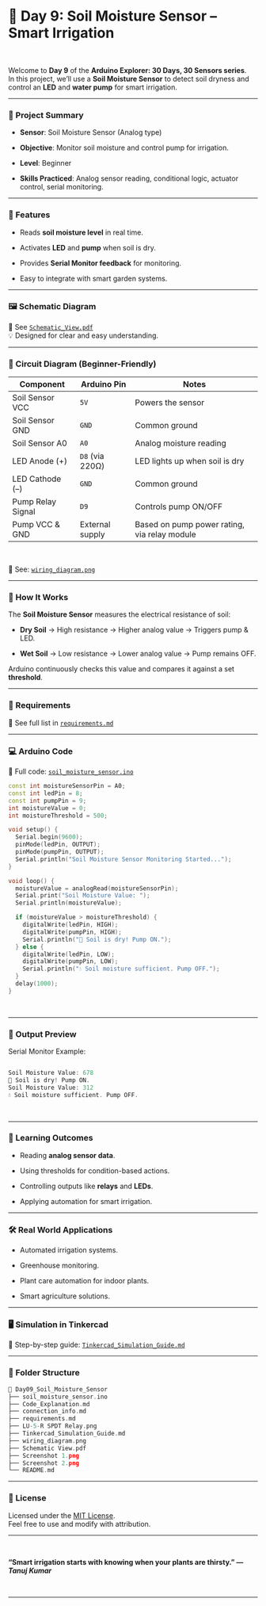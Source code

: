 # 📅 Day 9: Soil Moisture Sensor – Smart Irrigation

<br>  

Welcome to **Day 9** of the **Arduino Explorer: 30 Days, 30 Sensors series**.  
In this project, we’ll use a **Soil Moisture Sensor** to detect soil dryness and control an **LED** and **water pump** for smart irrigation.

---

### 📌 Project Summary

- **Sensor**: Soil Moisture Sensor (Analog type)

- **Objective**: Monitor soil moisture and control pump for irrigation.

- **Level**: Beginner

- **Skills Practiced**: Analog sensor reading, conditional logic, actuator control, serial monitoring.

---

### 🎯 Features

- Reads **soil moisture level** in real time.

- Activates **LED** and **pump** when soil is dry.

- Provides **Serial Monitor feedback** for monitoring.

- Easy to integrate with smart garden systems.

---

### 🖼 Schematic Diagram

📎 See [`Schematic_View.pdf`](./Schematic_View.pdf)  
💡 Designed for clear and easy understanding.

---

### 🔌 Circuit Diagram (Beginner-Friendly)

| **Component**     | **Arduino Pin** | **Notes**                                    |
| ----------------- | --------------- | -------------------------------------------- |
| Soil Sensor VCC   | `5V`            | Powers the sensor                            |
| Soil Sensor GND   | `GND`           | Common ground                                |
| Soil Sensor A0    | `A0`            | Analog moisture reading                      |
| LED Anode (+)     | `D8` (via 220Ω) | LED lights up when soil is dry               |
| LED Cathode (–)   | `GND`           | Common ground                                |
| Pump Relay Signal | `D9`            | Controls pump ON/OFF                         |
| Pump VCC & GND    | External supply | Based on pump power rating, via relay module |


<br>

📎 See: [`wiring_diagram.png`](./wiring_diagram.png)

---

### 🧠 How It Works

The **Soil Moisture Sensor** measures the electrical resistance of soil:  

- **Dry Soil** → High resistance → Higher analog value → Triggers pump & LED.

- **Wet Soil** → Low resistance → Lower analog value → Pump remains OFF.

Arduino continuously checks this value and compares it against a set **threshold**.

---

### 🧾 Requirements

📎 See full list in [`requirements.md`](./requirements.md)

---

### 💻 Arduino Code

📎 Full code: [`soil_moisture_sensor.ino`](./soil_moisture_sensor.ino)

```cpp
const int moistureSensorPin = A0;
const int ledPin = 8;
const int pumpPin = 9;
int moistureValue = 0;
int moistureThreshold = 500;

void setup() {
  Serial.begin(9600);
  pinMode(ledPin, OUTPUT);
  pinMode(pumpPin, OUTPUT);
  Serial.println("Soil Moisture Sensor Monitoring Started...");
}

void loop() {
  moistureValue = analogRead(moistureSensorPin);
  Serial.print("Soil Moisture Value: ");
  Serial.println(moistureValue);

  if (moistureValue > moistureThreshold) {
    digitalWrite(ledPin, HIGH);
    digitalWrite(pumpPin, HIGH);
    Serial.println("🌱 Soil is dry! Pump ON.");
  } else {
    digitalWrite(ledPin, LOW);
    digitalWrite(pumpPin, LOW);
    Serial.println("💧 Soil moisture sufficient. Pump OFF.");
  }
  delay(1000);
}
```

<br>  

---

### 🧪 Output Preview

Serial Monitor Example:

```cpp

Soil Moisture Value: 678
🌱 Soil is dry! Pump ON.
Soil Moisture Value: 312
💧 Soil moisture sufficient. Pump OFF.
```

<br>  

---

### 🧠 Learning Outcomes

- Reading **analog sensor data**.

- Using thresholds for condition-based actions.

- Controlling outputs like **relays** and **LEDs**.

- Applying automation for smart irrigation.

---

### 🛠 Real World Applications

- Automated irrigation systems.

- Greenhouse monitoring.

- Plant care automation for indoor plants.

- Smart agriculture solutions.

---

### 🖥 Simulation in Tinkercad

📎 Step-by-step guide: [`Tinkercad_Simulation_Guide.md`](./Tinkercad_Simulation_Guide.md)

---

### 📂 Folder Structure

```cpp
📁 Day09_Soil_Moisture_Sensor
├── soil_moisture_sensor.ino
├── Code_Explanation.md
├── connection_info.md
├── requirements.md
├── LU-5-R SPDT Relay.png
├── Tinkercad_Simulation_Guide.md
├── wiring_diagram.png
├── Schematic View.pdf
├── Screenshot 1.png
├── Screenshot 2.png
└── README.md
```

---

### 📜 License

Licensed under the [MIT License](../license).  
Feel free to use and modify with attribution.  

---

<br>  

**“Smart irrigation starts with knowing when your plants are thirsty.” — *Tanuj Kumar***

<br>  

---

